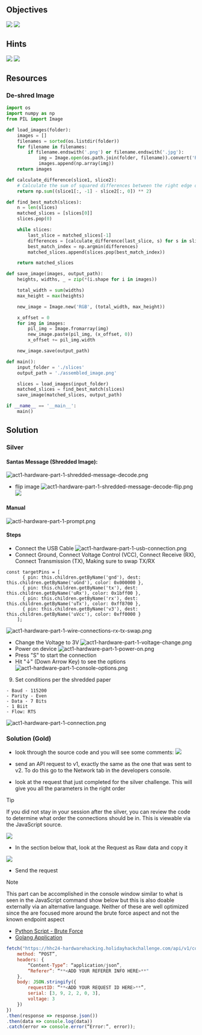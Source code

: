 ## Objectives
![](../../../Assets/images/act1/hardware-part-1/act1-hardware-part-1-top-level-objective.png)
![](../../../Assets/images/act1/hardware-part-1/act1-hardware-part-1-objective.png)
## Hints
![](../../../Assets/images/act1/hardware-part-1/act1-hardware-part-1-shredded-to-pieces.png)
![](../../../Assets/images/act1/hardware-part-1/act1-hardware-part-1-hint-on-the-cutting-edge.png)
## Resources
### De-shred Image
```python
import os
import numpy as np
from PIL import Image

def load_images(folder):
    images = []
    filenames = sorted(os.listdir(folder))
    for filename in filenames:
        if filename.endswith('.png') or filename.endswith('.jpg'):
            img = Image.open(os.path.join(folder, filename)).convert('RGB')
            images.append(np.array(img))
    return images

def calculate_difference(slice1, slice2):
    # Calculate the sum of squared differences between the right edge of slice1 and the left edge of slice2
    return np.sum((slice1[:, -1] - slice2[:, 0]) ** 2)

def find_best_match(slices):
    n = len(slices)
    matched_slices = [slices[0]]
    slices.pop(0)

    while slices:
        last_slice = matched_slices[-1]
        differences = [calculate_difference(last_slice, s) for s in slices]
        best_match_index = np.argmin(differences)
        matched_slices.append(slices.pop(best_match_index))

    return matched_slices

def save_image(images, output_path):
    heights, widths, _ = zip(*(i.shape for i in images))

    total_width = sum(widths)
    max_height = max(heights)

    new_image = Image.new('RGB', (total_width, max_height))

    x_offset = 0
    for img in images:
        pil_img = Image.fromarray(img)
        new_image.paste(pil_img, (x_offset, 0))
        x_offset += pil_img.width

    new_image.save(output_path)

def main():
    input_folder = './slices'
    output_path = './assembled_image.png'

    slices = load_images(input_folder)
    matched_slices = find_best_match(slices)
    save_image(matched_slices, output_path)

if __name__ == '__main__':
    main()
```

## Solution
### Silver
#### Santas Message (Shredded Image):
![act1-hardware-part-1-shredded-message-decode.png](../../../Assets/images/act1/hardware-part-1/act1-hardware-part-1-shredded-message-decode.png)
- flip image
![act1-hardware-part-1-shredded-message-decode-flip.png](../../../Assets/images/act1/hardware-part-1/act1-hardware-part-1-shredded-message-decode-flip.png)
![](../../../Assets/images/act1/hardware-part-1/act1-hardware-part-1-shredded-message-decode-rearrange.jpg)
#### Manual
![actI-hardware-part-1-prompt.png](../../../Assets/images/act1/hardware-part-1/actI-hardware-part-1-prompt.png)
#### Steps
- Connect the USB Cable
![act1-hardware-part-1-usb-connection.png](../../../Assets/images/act1/hardware-part-1/act1-hardware-part-1-usb-connection.png)
- Connect Ground, Connect Voltage Control (VCC), Connect Receive (RX), Connect Transmission (TX), Making sure to swap TX/RX
```
const targetPins = [
      { pin: this.children.getByName('gnd'), dest: this.children.getByName('uGnd'), color: 0x000000 },
      { pin: this.children.getByName('tx'), dest: this.children.getByName('uRx'), color: 0x1bff00 },
      { pin: this.children.getByName('rx'), dest: this.children.getByName('uTx'), color: 0xff8700 },
      { pin: this.children.getByName('v3'), dest: this.children.getByName('uVcc'), color: 0xff0000 }
    ];
```
![act1-hardware-part-1-wire-connections-rx-tx-swap.png](../../../Assets/images/act1/hardware-part-1/act1-hardware-part-1-wire-connections-rx-tx-swap.png)
- Change the Voltage to 3V
![act1-hardware-part-1-voltage-change.png](../../../Assets/images/act1/hardware-part-1/act1-hardware-part-1-voltage-change.png)
- Power on device
![act1-hardware-part-1-power-on.png](../../../Assets/images/act1/hardware-part-1/act1-hardware-part-1-power-on.png)
- Press "S" to start the connection
- Hit "↓" (Down Arrow Key) to see the options
![act1-hardware-part-1-console-options.png](../../../Assets/images/act1/hardware-part-1/act1-hardware-part-1-console-options.png)
9. Set conditions per the shredded paper
```
- Baud - 115200
- Parity - Even
- Data - 7 Bits
- 1 Biit
- Flow: RTS
```
![act1-hardware-part-1-connection.png](../../../Assets/images/act1/hardware-part-1/act1-hardware-part-1-connection.png)

### Solution (Gold)
- look through the source code and you will see some comments:
![](https://miro.medium.com/v2/resize:fit:700/1*JeqmS0W0eqh2aOpxqYyoVA.png)

- send an API request to v1, exactly the same as the one that was sent to v2.  To do this go to the Network tab in the developers console. 
- look at the request that just completed for the silver challenge. This will give you all the parameters in the right order
> [!TIP]
> If you did not stay in your session after the silver, you can review the code to determine what order the connections should be in. This is viewable via the JavaScript source.

![](https://miro.medium.com/v2/resize:fit:700/1*qGrbfzbSfRF_iEZ3E8C_gg.png)

- In the section below that, look at the Request as Raw data and copy it

![](https://miro.medium.com/v2/resize:fit:700/1*wcQAIr1PJv9mIZrNt3Wpjg.png)

- Send the request
> [!NOTE] 
> This part can be accomplished in the console window similar to what is seen in the JavaScript command show below but this is also doable externally via an alternative language. Neither of these are well optimized since the are focused more around the brute force aspect and not the known endpoint aspect
> - [Python Script - Brute Force](../../../Assets/code/act1/hardware-part1/brute-force-connection.py)
> - [Golang Application](../../../Assets/code/act1/hardware-part1/py-to-go-bad-transform-connection-force.go)

```javascript
fetch("https://hhc24-hardwarehacking.holidayhackchallenge.com/api/v1/complete", {  
	method: “POST”,  
	headers: {  
		“Content-Type”: “application/json”,  
		“Referer”: “**<ADD YOUR REFERER INFO HERE>**"  
	},  
	body: JSON.stringify({  
		requestID: “**<ADD YOUR REQUEST ID HERE>**”,  
		serial: [3, 9, 2, 2, 0, 3],  
		voltage: 3  
	})  
})  
.then(response => response.json())  
.then(data => console.log(data))  
.catch(error => console.error(“Error:”, error));
```
